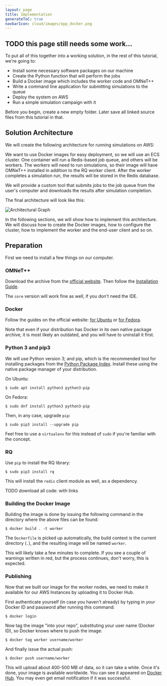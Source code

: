 ```yaml
---
layout: page
title: Implementation
generateToC: true
navbarIcon: cloud/images/opp_docker.png
---
```


## TODO this page still needs some work...


To put all of this together into a working solution, in the rest of this
tutorial, we're going to:

- Install some necessary software packages on our machine
- Create the Python function that will perform the jobs
- Build a Docker image which includes the worker code and OMNeT++
- Write a command line application for submitting simulations to the queue
- Deploy the system on AWS
- Run a simple simulation campaign with it

Before you begin, create a new empty folder. Later save all linked source files
from this tutorial in that.



## Solution Architecture


We will create the following architecture for running simulations on AWS:

We want to use Docker images for easy deployment, so we will use an ECS cluster.
One container will run a Redis-based job queue, and others will be workers. The
workers will need to run simulations, so their image will have OMNeT++ installed
in addition to the RQ worker client. After the worker completes a simulation
run, the results will be stored in the Redis database.

We will provide a custom tool that submits jobs to the job queue from the user's
computer and downloads the results after simulation completion.

The final architecture will look like this:

![Architectural Graph](/images/architecture.svg)

In the following sections, we will show how to implement this architecture.
We will discuss how to create the Docker images, how to configure the cluster,
how to implement the worker and the end-user client and so on.


## Preparation


First we need to install a few things on our computer.

### OMNeT++

Download the archive from the [official website](https://omnetpp.org/omnetpp).
Then follow the [Installation
Guide](https://omnetpp.org/doc/omnetpp/InstallGuide.pdf).

The `core` version will work fine as well, if you don't need the IDE.

### Docker

Follow the guides on the official website: [for
Ubuntu](https://docs.docker.com/engine/installation/linux/docker-ce/ubuntu/) or
[for Fedora](https://docs.docker.com/engine/installation/linux/docker-ce/fedora/).

Note that even if your distribution has Docker in its own native package
archive, it is most likely an outdated, and you will have to uninstall it first.

### Python 3 and pip3

We will use Python version 3; and pip, which is the recommended tool for
installing packages from the [Python Package Index](https://pypi.python.org/pypi).
Install these using the native package manager of your distribution.

On Ubuntu:

```terminal
$ sudo apt install python3 python3-pip
```

On Fedora:

```terminal
$ sudo dnf install python3 python3-pip
```

Then, in any case, upgrade `pip`:

```terminal
$ sudo pip3 install --upgrade pip
```

Feel free to use a `virtualenv` for this instead of `sudo` if you're familiar
with the concept.

### RQ

Use `pip` to install the RQ library:

```terminal
$ sudo pip3 install rq
```

This will install the `redis` client module as well, as a dependency.


TODO download all code: with links


### Building the Docker Image


Building the image is done by issuing the following command in the directory
where the above files can be found:

```terminal
$ docker build . -t worker
```

The `Dockerfile` is picked up automatically, the build context is the current
directory (`.`), and the resulting image will be named `worker`.

This will likely take a few minutes to complete. If you see a couple of warnings
written in red, but the process continues, don't worry, this is expected.

### Publishing

Now that we built our image for the worker nodes, we need to make it available
for our AWS Instances by uploading it to Docker Hub.

First authenticate yourself (in case you haven't already) by typing in your
Docker ID and password after running this command:

```terminal
$ docker login
```

Now tag the image "into your repo", substituting your user name (Docker ID), so
Docker knows where to push the image:

```terminal
$ docker tag worker username/worker
```

And finally issue the actual push:

```terminal
$ docker push username/worker
```

This will upload about 400-500 MB of data, so it can take a while. Once it's
done, your image is available worldwide. You can see it appeared on [Docker
Hub](https://hub.docker.com/). You may even get email notification if it was
successful.

